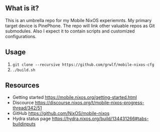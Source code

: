 What is it?
-----------

This is an umbrella repo for my Mobile NixOS experiemnts. My primary target
device is PinePhone. The repo will link other valuable repos as Git submodules.
Also I expect it to contain scripts and customized configurations.

Usage
-----

1. `git clone --recursive https://github.com/grwlf/mobile-nixos-cfg`
2. `./build.sh`

Resources
---------

* Getting started https://mobile.nixos.org/getting-started.html
* Discource https://discourse.nixos.org/t/mobile-nixos-progress-thread/342/51
* GitHub https://github.com/NixOS/mobile-nixos
* Hydra status page https://hydra.nixos.org/build/134431266#tabs-buildinputs
